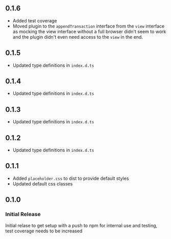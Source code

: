 ## 0.1.6

- Added test coverage
- Moved plugin to the `appendTransaction` interface from the `view` interface as mocking the view interface without a full browser didn't seem to work and the plugin didn't even need access to the `view` in the end.

## 0.1.5

- Updated type definitions in `index.d.ts`

## 0.1.4

- Updated type definitions in `index.d.ts`

## 0.1.3

- Updated type definitions in `index.d.ts`

## 0.1.2

- Updated type definitions in `index.d.ts`

## 0.1.1

- Added `placeholder.css` to dist to provide default styles
- Updated default css classes

## 0.1.0

### Initial Release

Initial relase to get setup with a push to npm for internal use and testing, test coverage needs to be increased
